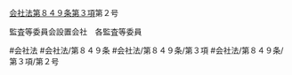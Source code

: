 [会社法第８４９条第３項](会社法＿＿＿＿第８４９条第３項)第２号

監査等委員会設置会社　各監査等委員


#会社法
#会社法/第８４９条
#会社法/第８４９条/第３項
#会社法/第８４９条/第３項/第２号

